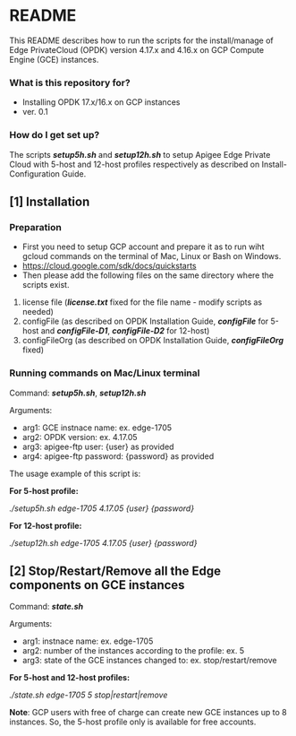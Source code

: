 # README #

This README describes how to run the scripts for the install/manage of Edge PrivateCloud (OPDK) version 4.17.x and 4.16.x on GCP Compute Engine (GCE) instances.

### What is this repository for? ###

* Installing OPDK 17.x/16.x on GCP instances 
* ver. 0.1

### How do I get set up? ###

The scripts ***setup5h.sh***  and ***setup12h.sh*** to setup Apigee Edge Private Cloud with 5-host and 12-host profiles  respectively as described on Install-Configuration Guide.

## [1] Installation

### Preparation
- First you need to setup GCP account and prepare it as to run wiht gcloud commands on the terminal of Mac, Linux or Bash on Windows.
- https://cloud.google.com/sdk/docs/quickstarts
- Then please add the following files on the same directory where the scripts exist.

1. license file (***license.txt*** fixed for the file name - modify scripts as needed)
2. configFile (as described on OPDK Installation Guide, ***configFile*** for 5-host and ***configFile-D1***, ***configFile-D2*** for 12-host)
3. configFileOrg (as described on OPDK Installation Guide, ***configFileOrg*** fixed)

### Running commands on Mac/Linux terminal

Command: ***setup5h.sh***, ***setup12h.sh***

Arguments:

- arg1: GCE instnace name: ex. edge-1705
- arg2: OPDK version: ex. 4.17.05
- arg3: apigee-ftp user: {user} as provided
- arg4: apigee-ftp password: {password} as provided

The usage example of this script is:

**For 5-host profile:**

*./setup5h.sh edge-1705 4.17.05 {user} {password}*

**For 12-host profile:**

*./setup12h.sh edge-1705 4.17.05 {user} {password}*

## [2] Stop/Restart/Remove all the Edge components on GCE instances

Command: ***state.sh***

Arguments:

- arg1: instnace name: ex. edge-1705
- arg2: number of the instances according to the profile: ex. 5 
- arg3: state of the GCE instances changed to: ex. stop/restart/remove

**For 5-host and 12-host profiles:**

*./state.sh edge-1705 5 stop|restart|remove*

**Note**: GCP users with free of charge can create new GCE instances up to 8 instances.
So, the 5-host profile only is available for free accounts.
